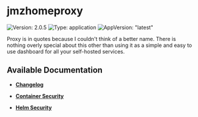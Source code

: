 # jmzhomeproxy

![Version: 2.0.5](https://img.shields.io/badge/Version-2.0.5-informational?style=flat-square) ![Type: application](https://img.shields.io/badge/Type-application-informational?style=flat-square) ![AppVersion: "latest"](https://img.shields.io/badge/AppVersion-"latest"-informational?style=flat-square)

Proxy is in quotes because I couldn't think of a better name. There is nothing overly special about this other than using it as a simple and easy to use dashboard for all your self-hosted services.

## Available Documentation

- [**Changelog**](CHANGELOG)

- [**Container Security**](container-security)

- [**Helm Security**](helm-security)

